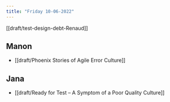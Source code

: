 ```yaml
---
title: "Friday 10-06-2022"
---
```


[[draft/test-design-debt-Renaud]]


## Manon
- [[draft/Phoenix Stories of Agile Error Culture]]

## Jana
- [[draft/Ready for Test – A Symptom of a Poor Quality Culture]]